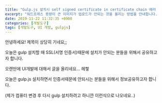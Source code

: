 ```yaml
---
title: "Gulp.js 설치시 self signed certificate in certificate chain 에러 수정 후 설치하는 방법"
excerpt: "워드프레스 용량이 큰 이미지가 업로드가 안되는 것을 올리는 방법을 안내합니다."
date: 2019-11-22 11:32:35 +0900
categories: [개발도구]
tags: [개발도구, UI 개발, gulpjs]
---
```


안녕하세요!
제목이 상당히 기네요;;


오늘은 gulp 설치할 때 SSL(서명 인증서)때문에 설치가 안되는 분들을 위해서 공유하고자 합니다.

오랜만에 UI개발에 대해서 글을 올리네요…
헤헿

오늘은 gulp.js 설치하면서 인증서때문에 안되시는 분들을 위해서 정보공유하고자 합니다.

(제가 컴퓨터 변경 후 다시 gulp 설치하려고 하니깐 이런식으로 나오네요..)